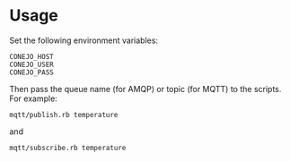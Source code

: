 # Usage

Set the following environment variables:

    CONEJO_HOST
    CONEJO_USER
    CONEJO_PASS

Then pass the queue name (for AMQP) or topic (for MQTT) to the scripts. For
example:

    mqtt/publish.rb temperature

and

    mqtt/subscribe.rb temperature
